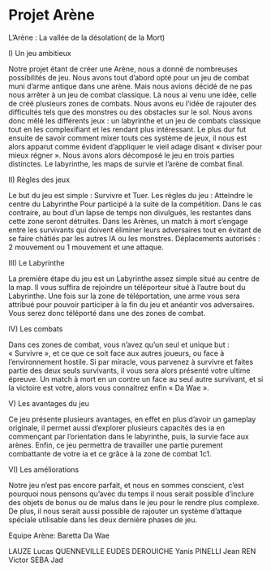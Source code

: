 # Projet Arène

L’Arène : La vallée de la désolation( de la Mort)




I) Un jeu ambitieux

Notre projet étant de créer une Arène, nous a donné de nombreuses possibilités de jeu. Nous avons tout d’abord opté pour un jeu de combat muni d’arme antique dans une arène. Mais nous avions décidé de ne pas nous arrêter à un jeu de combat classique. Là nous ai venu une idée, celle de créé plusieurs zones de combats. Nous avons eu l’idée de rajouter des difficultés tels que des monstres ou des obstacles sur le sol. Nous avons donc mêlé les différents jeux : un labyrinthe et un jeu de combats classique tout en les complexifiant et les rendant plus intéressant. Le plus dur fut ensuite de savoir comment mixer touts ces système de jeux, il nous est alors apparut comme évident d’appliquer le vieil adage disant « diviser pour mieux régner ». Nous avons alors décomposé le jeu en trois parties distinctes. Le labyrinthe, les maps de survie et l’arène de combat final.





II) Règles des jeux

Le but du jeu est simple : Survivre et Tuer. 
Les règles du jeu :
Atteindre le centre du Labyrinthe Pour participé à la suite de la compétition. Dans le cas contraire, au bout d’un lapse de temps non divulgués, les restantes dans cette zone seront détruites.
Dans les Arènes, un match à mort s’engage entre les survivants qui doivent éliminer leurs adversaires tout en évitant de se faire châtiés par les autres IA ou les monstres.
Déplacements autorisés : 2 mouvement ou 1 mouvement et une attaque.



III) Le Labyrinthe

La première étape du jeu est un Labyrinthe assez simple situé au centre de la map. Il vous suffira de rejoindre un téléporteur situé à l’autre bout du Labyrinthe. Une fois sur la zone de téléportation, une arme vous sera attribué pour pouvoir participer à la fin du jeu et anéantir vos adversaires. Vous serez donc téléporté dans une des zones de combat.


IV) Les combats

Dans ces zones de combat, vous n’avez qu’un seul et unique but : « Survivre », et ce que ce soit face aux autres joueurs, ou face à l’environnement hostile.
Si par miracle, vous parvenez à survivre et faites partie des deux seuls survivants, il vous sera alors présenté votre ultime épreuve. Un match à mort en un contre un face au seul autre survivant, et si la victoire est votre, alors vous connaitrez enfin « Da Wae ».


V) Les avantages du jeu

Ce jeu présente plusieurs avantages, en effet en plus d’avoir un gameplay originale, il permet aussi d’explorer plusieurs capacités des ia en commençant par l’orientation dans le labyrinthe, puis, la survie face aux arènes. Enfin, ce jeu permettra de travailler une partie purement combattante de votre ia et ce grâce à la zone de combat 1c1.


VI) Les améliorations

Notre jeu n’est pas encore parfait, et nous en sommes conscient, c’est pourquoi nous pensons qu’avec du temps il nous serait possible d’inclure des objets de bonus ou de malus dans le jeu pour le rendre plus complexe. De plus, il nous serait aussi possible de rajouter un système d’attaque spéciale utilisable dans les deux dernière phases de jeu.


Equipe Arène: Baretta Da Wae

LAUZE Lucas
QUENNEVILLE EUDES
DEROUICHE Yanis
PINELLI Jean
REN Victor
SEBA Jad

